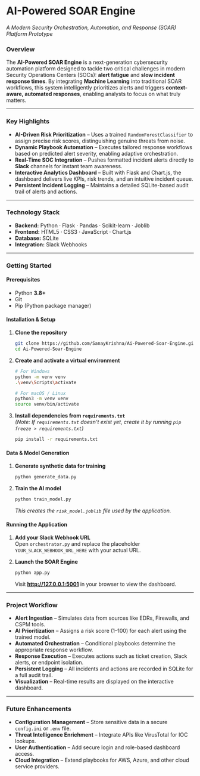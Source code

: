 # AI-Powered SOAR Engine
*A Modern Security Orchestration, Automation, and Response (SOAR) Platform Prototype*

### Overview
The **AI-Powered SOAR Engine** is a next-generation cybersecurity automation platform designed to tackle two critical challenges in modern Security Operations Centers (SOCs): **alert fatigue** and **slow incident response times**. By integrating **Machine Learning** into traditional SOAR workflows, this system intelligently prioritizes alerts and triggers **context-aware, automated responses**, enabling analysts to focus on what truly matters.

---

###  Key Highlights
-  **AI-Driven Risk Prioritization** – Uses a trained `RandomForestClassifier` to assign precise risk scores, distinguishing genuine threats from noise.
-  **Dynamic Playbook Automation** – Executes tailored response workflows based on predicted alert severity, enabling adaptive orchestration.
-  **Real-Time SOC Integration** – Pushes formatted incident alerts directly to **Slack** channels for instant team awareness.
-  **Interactive Analytics Dashboard** – Built with Flask and Chart.js, the dashboard delivers live KPIs, risk trends, and an intuitive incident queue.
-  **Persistent Incident Logging** – Maintains a detailed SQLite-based audit trail of alerts and actions.

---

###  Technology Stack
*   **Backend:** Python · Flask · Pandas · Scikit-learn · Joblib
*   **Frontend:** HTML5 · CSS3 · JavaScript · Chart.js
*   **Database:** SQLite
*   **Integration:** Slack Webhooks

---

###  Getting Started

#### Prerequisites
- Python **3.8+**
- Git
- Pip (Python package manager)

#### Installation & Setup

1.  **Clone the repository**
    ```bash
    git clone https://github.com/SanayKrishna/Ai-Powered-Soar-Engine.git
    cd Ai-Powered-Soar-Engine
    ```

2.  **Create and activate a virtual environment**
    ```bash
    # For Windows
    python -m venv venv
    .\venv\Scripts\activate
    
    # For macOS / Linux
    python3 -m venv venv
    source venv/bin/activate
    ```

3.  **Install dependencies from `requirements.txt`**  
    *(Note: If `requirements.txt` doesn't exist yet, create it by running `pip freeze > requirements.txt`)*
    ```bash
    pip install -r requirements.txt
    ```

#### Data & Model Generation

1.  **Generate synthetic data for training**
    ```bash
    python generate_data.py
    ```

2.  **Train the AI model**
    ```bash
    python train_model.py
    ```
    *This creates the `risk_model.joblib` file used by the application.*

#### Running the Application

1.  **Add your Slack Webhook URL**  
    Open `orchestrator.py` and replace the placeholder `YOUR_SLACK_WEBHOOK_URL_HERE` with your actual URL.

2.  **Launch the SOAR Engine**
    ```bash
    python app.py
    ```
    Visit **http://127.0.0.1:5001** in your browser to view the dashboard.

---

###  Project Workflow
-  **Alert Ingestion** – Simulates data from sources like EDRs, Firewalls, and CSPM tools.
-  **AI Prioritization** – Assigns a risk score (1–100) for each alert using the trained model.
-  **Automated Orchestration** – Conditional playbooks determine the appropriate response workflow.
-  **Response Execution** – Executes actions such as ticket creation, Slack alerts, or endpoint isolation.
-  **Persistent Logging** – All incidents and actions are recorded in SQLite for a full audit trail.
-  **Visualization** – Real-time results are displayed on the interactive dashboard.

---

###  Future Enhancements
-  **Configuration Management** – Store sensitive data in a secure `config.ini` or `.env` file.
-  **Threat Intelligence Enrichment** – Integrate APIs like VirusTotal for IOC lookups.
-  **User Authentication** – Add secure login and role-based dashboard access.
-  **Cloud Integration** – Extend playbooks for AWS, Azure, and other cloud service providers.
